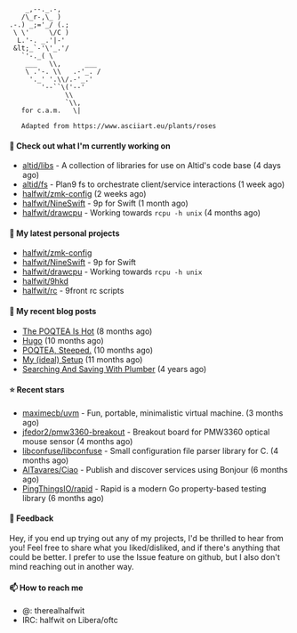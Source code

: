 ```
    _,--._.-,
   /\_r-,\_ )
.-.) _;='_/ (.;
 \ \'     \/C )
  L.'-. _.'|-'
 &lt;_`-'\'_.'/
   `'-._( \
    ___   \\,      ___
    \ .'-. \\   .-'_. /
     '._' '.\\/.-'_.'
        '--``\('--'
              \\
              `\\,
   for c.a.m.   \|
   
   Adapted from https://www.asciiart.eu/plants/roses
```

#### 👷 Check out what I'm currently working on

- [altid/libs](https://github.com/altid/libs) - A collection of libraries for use on Altid&#39;s code base (4 days ago)
- [altid/fs](https://github.com/altid/fs) - Plan9 fs to orchestrate client/service interactions (1 week ago)
- [halfwit/zmk-config](https://github.com/halfwit/zmk-config) (2 weeks ago)
- [halfwit/NineSwift](https://github.com/halfwit/NineSwift) - 9p for Swift (1 month ago)
- [halfwit/drawcpu](https://github.com/halfwit/drawcpu) - Working towards `rcpu -h unix` (4 months ago)

#### 🌱 My latest personal projects

- [halfwit/zmk-config](https://github.com/halfwit/zmk-config)
- [halfwit/NineSwift](https://github.com/halfwit/NineSwift) - 9p for Swift
- [halfwit/drawcpu](https://github.com/halfwit/drawcpu) - Working towards `rcpu -h unix`
- [halfwit/9hkd](https://github.com/halfwit/9hkd)
- [halfwit/rc](https://github.com/halfwit/rc) - 9front rc scripts

#### 📜 My recent blog posts

- [The POQTEA Is Hot](https://halfwit.github.io/2023/11/01/the-poqtea-is-hot.html) (8 months ago)
- [Hugo](https://halfwit.github.io/2023/09/04/hugo.html) (10 months ago)
- [POQTEA, Steeped.](https://halfwit.github.io/2023/08/29/layouts.html) (10 months ago)
- [My (ideal) Setup](https://halfwit.github.io/2023/07/26/setup.html) (11 months ago)
- [Searching And Saving With Plumber](https://halfwit.github.io/2020/06/27/searching.html) (4 years ago)

#### ⭐ Recent stars

- [maximecb/uvm](https://github.com/maximecb/uvm) - Fun, portable, minimalistic virtual machine. (3 months ago)
- [jfedor2/pmw3360-breakout](https://github.com/jfedor2/pmw3360-breakout) - Breakout board for PMW3360 optical mouse sensor (4 months ago)
- [libconfuse/libconfuse](https://github.com/libconfuse/libconfuse) - Small configuration file parser library for C. (4 months ago)
- [AlTavares/Ciao](https://github.com/AlTavares/Ciao) - Publish and discover services using Bonjour (6 months ago)
- [PingThingsIO/rapid](https://github.com/PingThingsIO/rapid) - Rapid is a modern Go property-based testing library (6 months ago)

#### 💬 Feedback

Hey, if you end up trying out any of my projects, I'd be thrilled to hear from you! Feel free to share what you liked/disliked, and if there's anything that could be better.
I prefer to use the Issue feature on github, but I also don't mind reaching out in another way.

#### 📫 How to reach me
- @: therealhalfwit
- IRC: halfwit on Libera/oftc
